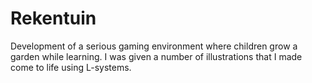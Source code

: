 <!--
  id: 2191
  slug: rekentuin
  type: fortpolio
  categories: game
  tags: HTML, ActionScript, concept, Flash
  clients: UVA
  collaboration: 
  prizes: 
  thumbnail: rekentuin.jpg
  image: rekentuin.jpg
  images: rekentuin.jpg
  inCv: false
  inPortfolio: false
  dateFrom: 2009-02-01
  dateTo: 2009-03-01
-->

# Rekentuin

<p>Development of a serious gaming environment where children grow a garden while learning. I was given a number of illustrations that I made come to life using L-systems.</p>